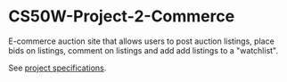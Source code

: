 # CS50W-Project-2-Commerce

E-commerce auction site that allows users to post auction listings, place bids on listings, comment on listings and add add listings to a "watchlist".

See [project specifications](https://cs50.harvard.edu/web/2020/projects/2/commerce/).
